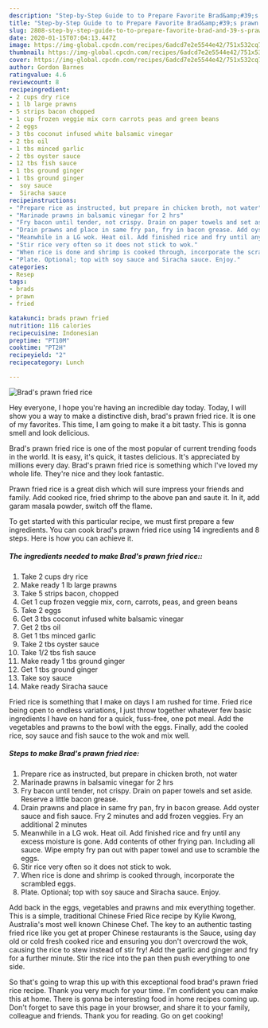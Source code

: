 ```yaml
---
description: "Step-by-Step Guide to to Prepare Favorite Brad&amp;#39;s prawn fried rice"
title: "Step-by-Step Guide to to Prepare Favorite Brad&amp;#39;s prawn fried rice"
slug: 2808-step-by-step-guide-to-to-prepare-favorite-brad-and-39-s-prawn-fried-rice
date: 2020-01-15T07:04:13.447Z
image: https://img-global.cpcdn.com/recipes/6adcd7e2e5544e42/751x532cq70/brads-prawn-fried-rice-recipe-main-photo.jpg
thumbnail: https://img-global.cpcdn.com/recipes/6adcd7e2e5544e42/751x532cq70/brads-prawn-fried-rice-recipe-main-photo.jpg
cover: https://img-global.cpcdn.com/recipes/6adcd7e2e5544e42/751x532cq70/brads-prawn-fried-rice-recipe-main-photo.jpg
author: Gordon Barnes
ratingvalue: 4.6
reviewcount: 8
recipeingredient:
- 2 cups dry rice
- 1 lb large prawns
- 5 strips bacon chopped
- 1 cup frozen veggie mix corn carrots peas and green beans
- 2 eggs
- 3 tbs coconut infused white balsamic vinegar
- 2 tbs oil
- 1 tbs minced garlic
- 2 tbs oyster sauce
- 12 tbs fish sauce
- 1 tbs ground ginger
- 1 tbs ground ginger
-  soy sauce
-  Siracha sauce
recipeinstructions:
- "Prepare rice as instructed, but prepare in chicken broth, not water"
- "Marinade prawns in balsamic vinegar for 2 hrs"
- "Fry bacon until tender, not crispy. Drain on paper towels and set aside. Reserve a little bacon grease."
- "Drain prawns and place in same fry pan, fry in bacon grease. Add oyster sauce and fish sauce. Fry 2 minutes and add frozen veggies. Fry an additional 2 minutes"
- "Meanwhile in a LG wok. Heat oil. Add finished rice and fry until any excess moisture is gone. Add contents of other frying pan. Including all sauce. Wipe empty fry pan out with paper towel and use to scramble the eggs."
- "Stir rice very often so it does not stick to wok."
- "When rice is done and shrimp is cooked through, incorporate the scrambled eggs."
- "Plate. Optional; top with soy sauce and Siracha sauce. Enjoy."
categories:
- Resep
tags:
- brads
- prawn
- fried

katakunci: brads prawn fried
nutrition: 116 calories
recipecuisine: Indonesian
preptime: "PT10M"
cooktime: "PT2H"
recipeyield: "2"
recipecategory: Lunch

---
```



![Brad&#39;s prawn fried rice](https://img-global.cpcdn.com/recipes/6adcd7e2e5544e42/751x532cq70/brads-prawn-fried-rice-recipe-main-photo.jpg)

Hey everyone, I hope you're having an incredible day today. Today, I will show you a way to make a distinctive dish, brad&#39;s prawn fried rice. It is one of my favorites. This time, I am going to make it a bit tasty. This is gonna smell and look delicious.

Brad&#39;s prawn fried rice is one of the most popular of current trending foods in the world. It is easy, it's quick, it tastes delicious. It's appreciated by millions every day. Brad&#39;s prawn fried rice is something which I've loved my whole life. They're nice and they look fantastic.

Prawn fried rice is a great dish which will sure impress your friends and family. Add cooked rice, fried shrimp to the above pan and saute it. In it, add garam masala powder, switch off the flame.


To get started with this particular recipe, we must first prepare a few ingredients. You can cook brad&#39;s prawn fried rice using 14 ingredients and 8 steps. Here is how you can achieve it.

##### The ingredients needed to make Brad&#39;s prawn fried rice::

1. Take 2 cups dry rice
1. Make ready 1 lb large prawns
1. Take 5 strips bacon, chopped
1. Get 1 cup frozen veggie mix, corn, carrots, peas, and green beans
1. Take 2 eggs
1. Get 3 tbs coconut infused white balsamic vinegar
1. Get 2 tbs oil
1. Get 1 tbs minced garlic
1. Take 2 tbs oyster sauce
1. Take 1/2 tbs fish sauce
1. Make ready 1 tbs ground ginger
1. Get 1 tbs ground ginger
1. Take  soy sauce
1. Make ready  Siracha sauce


Fried rice is something that I make on days I am rushed for time. Fried rice being open to endless variations, I just throw together whatever few basic ingredients I have on hand for a quick, fuss-free, one pot meal. Add the vegetables and prawns to the bowl with the eggs. Finally, add the cooled rice, soy sauce and fish sauce to the wok and mix well. 

##### Steps to make Brad&#39;s prawn fried rice:

1. Prepare rice as instructed, but prepare in chicken broth, not water
1. Marinade prawns in balsamic vinegar for 2 hrs
1. Fry bacon until tender, not crispy. Drain on paper towels and set aside. Reserve a little bacon grease.
1. Drain prawns and place in same fry pan, fry in bacon grease. Add oyster sauce and fish sauce. Fry 2 minutes and add frozen veggies. Fry an additional 2 minutes
1. Meanwhile in a LG wok. Heat oil. Add finished rice and fry until any excess moisture is gone. Add contents of other frying pan. Including all sauce. Wipe empty fry pan out with paper towel and use to scramble the eggs.
1. Stir rice very often so it does not stick to wok.
1. When rice is done and shrimp is cooked through, incorporate the scrambled eggs.
1. Plate. Optional; top with soy sauce and Siracha sauce. Enjoy.


Add back in the eggs, vegetables and prawns and mix everything together. This is a simple, traditional Chinese Fried Rice recipe by Kylie Kwong, Australia&#39;s most well known Chinese Chef. The key to an authentic tasting fried rice like you get at proper Chinese restaurants is the Sauce, using day old or cold fresh cooked rice and ensuring you don&#39;t overcrowd the wok, causing the rice to stew instead of stir fry! Add the garlic and ginger and fry for a further minute. Stir the rice into the pan then push everything to one side. 

So that's going to wrap this up with this exceptional food brad&#39;s prawn fried rice recipe. Thank you very much for your time. I'm confident you can make this at home. There is gonna be interesting food in home recipes coming up. Don't forget to save this page in your browser, and share it to your family, colleague and friends. Thank you for reading. Go on get cooking!
